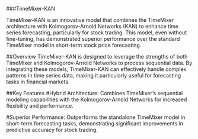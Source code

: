 ###TimeMixer-KAN

TimeMixer-KAN is an innovative model that combines the TimeMixer architecture with Kolmogorov-Arnold Networks (KAN) to enhance time series forecasting, particularly for stock trading. This model, even without fine-tuning, has demonstrated superior performance over the standard TimeMixer model in short-term stock price forecasting.

##Overview
TimeMixer-KAN is designed to leverage the strengths of both TimeMixer and Kolmogorov-Arnold Networks to process sequential data. By integrating these models, TimeMixer-KAN can effectively handle complex patterns in time series data, making it particularly useful for forecasting tasks in financial markets.

##Key Features
#Hybrid Architecture: 
Combines TimeMixer’s sequential modeling capabilities with the Kolmogorov-Arnold Networks for increased flexibility and performance.

#Superior Performance: 
Outperforms the standalone TimeMixer model in short-term forecasting tasks, demonstrating significant improvements in predictive accuracy for stock trading.
